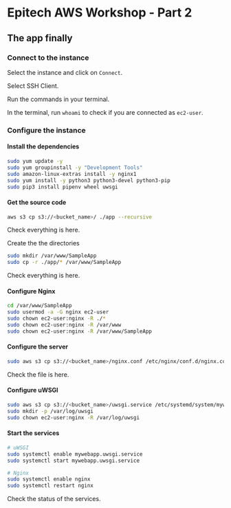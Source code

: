# Epitech AWS Workshop - Part 2

## The app finally

### Connect to the instance

Select the instance and click on `Connect`.

Select SSH Client.

Run the commands in your terminal.

In the terminal, run `whoami` to check if you are connected as `ec2-user`.

### Configure the instance

#### Install the dependencies

```bash
sudo yum update -y
sudo yum groupinstall -y "Development Tools"
sudo amazon-linux-extras install -y nginx1
sudo yum install -y python3 python3-devel python3-pip
sudo pip3 install pipenv wheel uwsgi
```

#### Get the source code

```bash
aws s3 cp s3://<bucket_name>/ ./app --recursive
```
Check everything is here.

Create the the directories

```bash
sudo mkdir /var/www/SampleApp
sudo cp -r ./app/* /var/www/SampleApp
```

Check everything is here.

#### Configure Nginx

```bash
cd /var/www/SampleApp
sudo usermod -a -G nginx ec2-user
sudo chown ec2-user:nginx -R ./*
sudo chown ec2-user:nginx -R /var/www
sudo chown ec2-user:nginx -R /var/www/SampleApp
```

#### Configure the server

```bash
sudo aws s3 cp s3://<bucket_name>/nginx.conf /etc/nginx/conf.d/nginx.conf
```

Check the file is here.

#### Configure uWSGI

```bash
sudo aws s3 cp s3://<bucket_name>/uwsgi.service /etc/systemd/system/mywebapp.uwsgi.service
sudo mkdir -p /var/log/uwsgi
sudo chown ec2-user:nginx -R /var/log/uwsgi
```

#### Start the services

```bash
# uWSGI
sudo systemctl enable mywebapp.uwsgi.service
sudo systemctl start mywebapp.uwsgi.service

# Nginx
sudo systemctl enable nginx
sudo systemctl restart nginx
```

Check the status of the services.